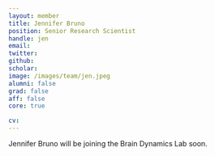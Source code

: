 ```yaml
---
layout: member
title: Jennifer Bruno
position: Senior Research Scientist
handle: jen
email:
twitter:
github:
scholar:
image: /images/team/jen.jpeg
alumni: false
grad: false
aff: false
core: true

cv:
---
```


Jennifer Bruno will be joining the Brain Dynamics Lab soon.
